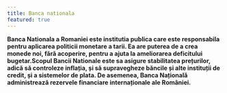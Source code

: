 ```yaml
---
title: Banca nationala
featured: true
---
```

**Banca Nationala a Romaniei este institutia publica care este responsabila pentru aplicarea politicii monetare a tarii. Ea are puterea de a crea monede noi, fără acoperire, pentru a ajuta la ameliorarea deficitului bugetar.Scopul Bancii Nationale este sa asigure stabilitatea prețurilor, adică să controleze inflația, și să supravegheze băncile și alte instituții de credit, și a sistemelor de plata. De asemenea, Banca Națională administrează rezervele financiare internaționale ale României.**
